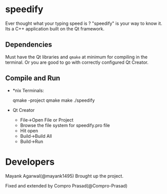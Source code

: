 # speedify
Ever thought what your typing speed is ?  "speedify" is your way to know it. Its a C++ application built on the Qt framework.

## Dependencies
Must have the Qt libraries and `qmake` at minimum for compiling in the terminal.
Or you are good to go with correctly configured Qt Creator.

## Compile and Run
- \*nix Terminals:

    qmake -project
    qmake
    make
    ./speedify


- Qt Creator

  - File->Open File or Project
  - Browse the file system for speedify.pro file
  - Hit open
  - Build->Build All
  - Build->Run

# Developers
Mayank Agarwal(@mayank1495) Brought up the project.

Fixed and extended by Compro Prasad(@Compro-Prasad)
